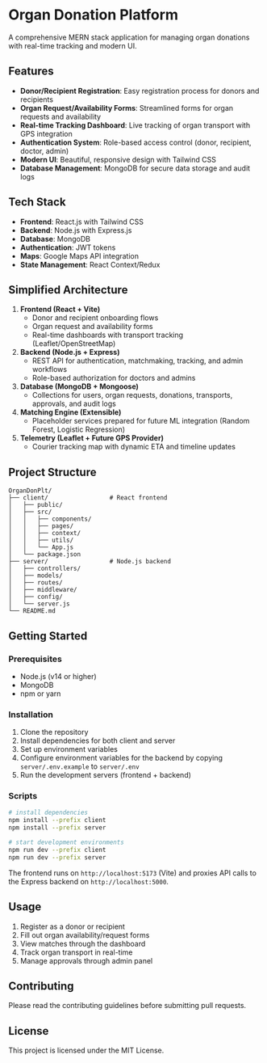 # Organ Donation Platform

A comprehensive MERN stack application for managing organ donations with real-time tracking and modern UI.

## Features

- **Donor/Recipient Registration**: Easy registration process for donors and recipients
- **Organ Request/Availability Forms**: Streamlined forms for organ requests and availability
- **Real-time Tracking Dashboard**: Live tracking of organ transport with GPS integration
- **Authentication System**: Role-based access control (donor, recipient, doctor, admin)
- **Modern UI**: Beautiful, responsive design with Tailwind CSS
- **Database Management**: MongoDB for secure data storage and audit logs

## Tech Stack

- **Frontend**: React.js with Tailwind CSS
- **Backend**: Node.js with Express.js
- **Database**: MongoDB
- **Authentication**: JWT tokens
- **Maps**: Google Maps API integration
- **State Management**: React Context/Redux

## Simplified Architecture

1. **Frontend (React + Vite)**
	- Donor and recipient onboarding flows
	- Organ request and availability forms
	- Real-time dashboards with transport tracking (Leaflet/OpenStreetMap)
2. **Backend (Node.js + Express)**
	- REST API for authentication, matchmaking, tracking, and admin workflows
	- Role-based authorization for doctors and admins
3. **Database (MongoDB + Mongoose)**
	- Collections for users, organ requests, donations, transports, approvals, and audit logs
4. **Matching Engine (Extensible)**
	- Placeholder services prepared for future ML integration (Random Forest, Logistic Regression)
5. **Telemetry (Leaflet + Future GPS Provider)**
	- Courier tracking map with dynamic ETA and timeline updates

## Project Structure

```
OrganDonPlt/
├── client/                 # React frontend
│   ├── public/
│   ├── src/
│   │   ├── components/
│   │   ├── pages/
│   │   ├── context/
│   │   ├── utils/
│   │   └── App.js
│   └── package.json
├── server/                 # Node.js backend
│   ├── controllers/
│   ├── models/
│   ├── routes/
│   ├── middleware/
│   ├── config/
│   └── server.js
└── README.md
```

## Getting Started

### Prerequisites
- Node.js (v14 or higher)
- MongoDB
- npm or yarn

### Installation

1. Clone the repository
2. Install dependencies for both client and server
3. Set up environment variables
4. Configure environment variables for the backend by copying `server/.env.example` to `server/.env`
5. Run the development servers (frontend + backend)

### Scripts

```bash
# install dependencies
npm install --prefix client
npm install --prefix server

# start development environments
npm run dev --prefix client
npm run dev --prefix server
```

The frontend runs on `http://localhost:5173` (Vite) and proxies API calls to the Express backend on `http://localhost:5000`.

## Usage

1. Register as a donor or recipient
2. Fill out organ availability/request forms
3. View matches through the dashboard
4. Track organ transport in real-time
5. Manage approvals through admin panel

## Contributing

Please read the contributing guidelines before submitting pull requests.

## License

This project is licensed under the MIT License.